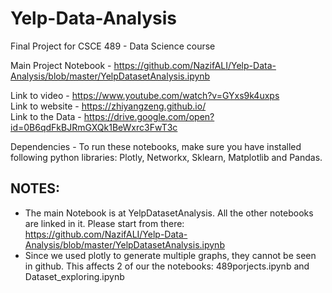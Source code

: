 # Yelp-Data-Analysis
Final Project for CSCE 489 - Data Science course  

Main Project Notebook - https://github.com/NazifALI/Yelp-Data-Analysis/blob/master/YelpDatasetAnalysis.ipynb

Link to video - https://www.youtube.com/watch?v=GYxs9k4uxps  
Link to website - https://zhiyangzeng.github.io/  
Link to the Data - https://drive.google.com/open?id=0B6qdFkBJRmGXQk1BeWxrc3FwT3c

Dependencies - To run these notebooks, make sure you have installed following python libraries: Plotly, Networkx, Sklearn, Matplotlib and Pandas.

## NOTES:
- The main Notebook is at YelpDatasetAnalysis. All the other notebooks are linked in it. Please start from there: https://github.com/NazifALI/Yelp-Data-Analysis/blob/master/YelpDatasetAnalysis.ipynb
- Since we used plotly to generate multiple graphs, they cannot be seen in github. This affects 2 of our the notebooks: 489porjects.ipynb and Dataset_exploring.ipynb  
